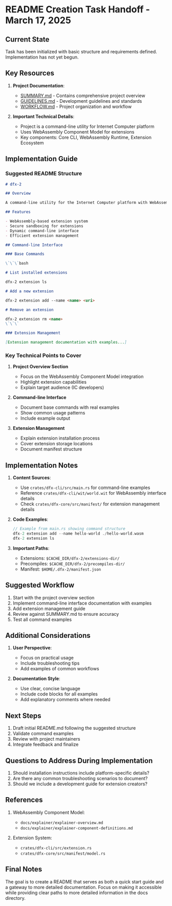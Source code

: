 # README Creation Task Handoff - March 17, 2025

## Current State

Task has been initialized with basic structure and requirements defined. Implementation has not yet begun.

## Key Resources

1. **Project Documentation**:

   - [SUMMARY.md](../../../../../SUMMARY.md) - Contains comprehensive project overview
   - [GUIDELINES.md](../../../../../GUIDELINES.md) - Development guidelines and standards
   - [WORKFLOW.md](../../../../../WORKFLOW.md) - Project organization and workflow

2. **Important Technical Details**:
   - Project is a command-line utility for Internet Computer platform
   - Uses WebAssembly Component Model for extensions
   - Key components: Core CLI, WebAssembly Runtime, Extension Ecosystem

## Implementation Guide

### Suggested README Structure

```markdown
# dfx-2

## Overview

A command-line utility for the Internet Computer platform with WebAssembly extension support. dfx-2 enables powerful plugin capabilities through dynamically loaded WASM components while maintaining security and performance benefits.

## Features

- WebAssembly-based extension system
- Secure sandboxing for extensions
- Dynamic command-line interface
- Efficient extension management

## Command-line Interface

### Base Commands

\`\`\`bash

# List installed extensions

dfx-2 extension ls

# Add a new extension

dfx-2 extension add --name <name> <uri>

# Remove an extension

dfx-2 extension rm <name>
\`\`\`

### Extension Management

[Extension management documentation with examples...]
```

### Key Technical Points to Cover

1. **Project Overview Section**

   - Focus on the WebAssembly Component Model integration
   - Highlight extension capabilities
   - Explain target audience (IC developers)

2. **Command-line Interface**

   - Document base commands with real examples
   - Show common usage patterns
   - Include example output

3. **Extension Management**
   - Explain extension installation process
   - Cover extension storage locations
   - Document manifest structure

## Implementation Notes

1. **Content Sources**:

   - Use `crates/dfx-cli/src/main.rs` for command-line examples
   - Reference `crates/dfx-cli/wit/world.wit` for WebAssembly interface details
   - Check `crates/dfx-core/src/manifest/` for extension management details

2. **Code Examples**:

   ```rust
   // Example from main.rs showing command structure
   dfx-2 extension add --name hello-world ./hello-world.wasm
   dfx-2 extension ls
   ```

3. **Important Paths**:
   - Extensions: `$CACHE_DIR/dfx-2/extensions-dir/`
   - Precompiles: `$CACHE_DIR/dfx-2/precompiles-dir/`
   - Manifest: `$HOME/.dfx-2/manifest.json`

## Suggested Workflow

1. Start with the project overview section
2. Implement command-line interface documentation with examples
3. Add extension management guide
4. Review against SUMMARY.md to ensure accuracy
5. Test all command examples

## Additional Considerations

1. **User Perspective**:

   - Focus on practical usage
   - Include troubleshooting tips
   - Add examples of common workflows

2. **Documentation Style**:
   - Use clear, concise language
   - Include code blocks for all examples
   - Add explanatory comments where needed

## Next Steps

1. Draft initial README.md following the suggested structure
2. Validate command examples
3. Review with project maintainers
4. Integrate feedback and finalize

## Questions to Address During Implementation

1. Should installation instructions include platform-specific details?
2. Are there any common troubleshooting scenarios to document?
3. Should we include a development guide for extension creators?

## References

1. WebAssembly Component Model:

   - `docs/explainer/explainer-overview.md`
   - `docs/explainer/explainer-component-definitions.md`

2. Extension System:
   - `crates/dfx-cli/src/extension.rs`
   - `crates/dfx-core/src/manifest/model.rs`

## Final Notes

The goal is to create a README that serves as both a quick start guide and a gateway to more detailed documentation. Focus on making it accessible while providing clear paths to more detailed information in the docs directory.
